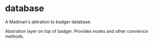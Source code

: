 # database
A Madman's abtration to badger database.


Abstration layer on top of badger.  Provides nodes and other convience methods.
